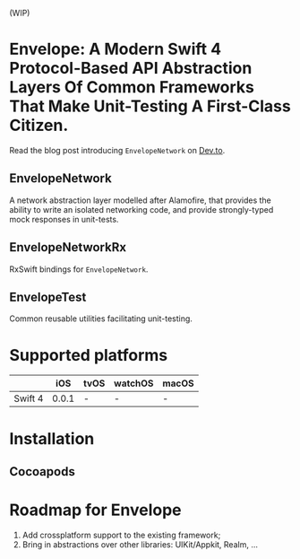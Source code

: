 (WIP)

# Envelope: A Modern Swift 4 Protocol-Based API Abstraction Layers Of Common Frameworks That Make Unit-Testing A First-Class Citizen.

Read the blog post introducing `EnvelopeNetwork` on [Dev.to](https://dev.to/ivanmisuno/envelopenetwork-or-how-to-abstract-alamofire-and-provide-strongly-typed-mock-responses-in-unit-tests--rxswift-bindings-22m2).

## EnvelopeNetwork

A network abstraction layer modelled after Alamofire, that provides the ability to write an isolated networking code, and provide strongly-typed mock responses in unit-tests.

## EnvelopeNetworkRx

RxSwift bindings for `EnvelopeNetwork`.

## EnvelopeTest

Common reusable utilities facilitating unit-testing.

# Supported platforms

|         | iOS   | tvOS  | watchOS | macOS |
|---------|-------|-------|---------|-------|
| Swift 4 | 0.0.1 | -     |   -     | -     |


# Installation

## Cocoapods



# Roadmap for Envelope

1) Add crossplatform support to the existing framework;
2) Bring in abstractions over other libraries: UIKit/Appkit, Realm, ...
